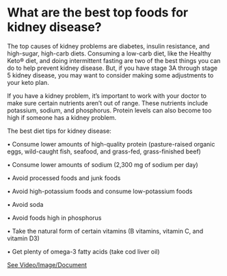 # What are the best top foods for kidney disease?

The top causes of kidney problems are diabetes, insulin resistance, and high-sugar, high-carb diets. Consuming a low-carb diet, like the Healthy Keto® diet, and doing intermittent fasting are two of the best things you can do to help prevent kidney disease. But, if you have stage 3A through stage 5 kidney disease, you may want to consider making some adjustments to your keto plan.

If you have a kidney problem, it’s important to work with your doctor to make sure certain nutrients aren’t out of range. These nutrients include potassium, sodium, and phosphorus. Protein levels can also become too high if someone has a kidney problem.

The best diet tips for kidney disease:

• Consume lower amounts of high-quality protein (pasture-raised organic eggs, wild-caught fish, seafood, and grass-fed, grass-finished beef)

• Consume lower amounts of sodium (2,300 mg of sodium per day)

• Avoid processed foods and junk foods

• Avoid high-potassium foods and consume low-potassium foods

• Avoid soda

• Avoid foods high in phosphorus

• Take the natural form of certain vitamins (B vitamins, vitamin C, and vitamin D3)

• Get plenty of omega-3 fatty acids (take cod liver oil)

 [See Video/Image/Document](https://hls-player.drberg.com/asset?path=migrated-assets/kidney-disease-fixed)